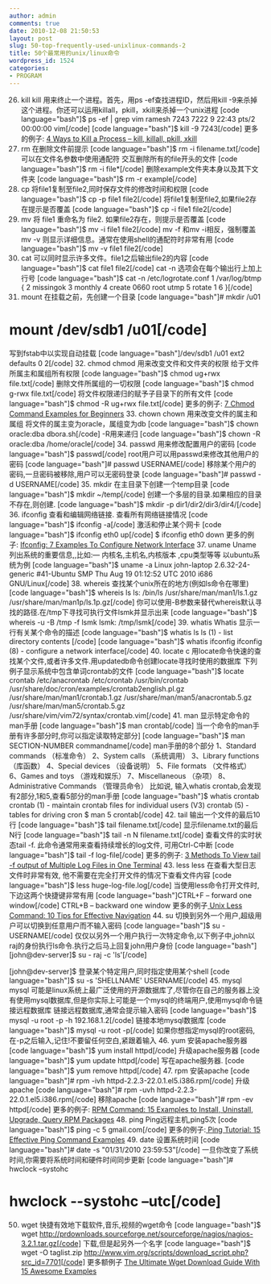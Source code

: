 ```yaml
---
author: admin
comments: true
date: 2010-12-08 21:50:53
layout: post
slug: 50-top-frequently-used-unixlinux-commands-2
title: 50个最常用的unix/linux命令
wordpress_id: 1524
categories:
- PROGRAM
---
```


26. kill 
 kill 用来终止一个进程。首先，用ps -ef查找进程ID，然后用kill -9来杀掉这个进程。你还可以运用killall，pkill，xkill来杀掉一个unix进程
[code language="bash"]$ ps -ef | grep vim
ramesh    7243  7222  9 22:43 pts/2    00:00:00 vim[/code]
[code language="bash"]$ kill -9 7243[/code]
更多的例子: [4 Ways to Kill a Process – kill, killall, pkill, xkill](http://www.thegeekstuff.com/2009/12/4-ways-to-kill-a-process-kill-killall-pkill-xkill/)
27. rm 
在删除文件前提示
[code language="bash"]$ rm -i filename.txt[/code]
可以在文件名参数中使用通配符
交互删除所有的file开头的文件
[code language="bash"]$ rm -i file*[/code]
删除example文件夹本身以及其下文件夹
[code language="bash"]$ rm -r example[/code]
28. cp 
将file1复制至file2,同时保存文件的修改时间和权限
[code language="bash"]$ cp -p file1 file2[/code]
将file1复制至file2,如果file2存在提示是否覆盖
[code language="bash"]$ cp -i file1 file2[/code]
29. mv 
将 file1 重命名为 file2. 如果file2存在，则提示是否覆盖
[code language="bash"]$ mv -i file1 file2[/code]
mv -f 和mv -i相反，强制覆盖
mv -v 则显示详细信息。通常在使用shell的通配符时非常有用
[code language="bash"]$ mv -v file1 file2[/code]
30. cat 
可以同时显示许多文件。file1之后输出file2的内容
[code language="bash"]$ cat file1 file2[/code]
cat -n 选项会在每个输出行上加上行号
[code language="bash"]$ cat -n /etc/logrotate.conf
    1   /var/log/btmp {
    2       missingok
    3       monthly
    4       create 0660 root utmp
    5       rotate 1
    6   }[/code]
31. mount 
在挂载之前，先创建一个目录
[code language="bash"]# mkdir /u01
# mount /dev/sdb1 /u01[/code]
写到fstab中以实现自动挂载 
[code language="bash"]/dev/sdb1 /u01 ext2 defaults 0 2[/code]
32. chmod 
chmod 用来改变文件和文件夹的权限
给于文件所属主和属组所有权限
[code language="bash"]$ chmod ug+rwx file.txt[/code]
删除文件所属组的一切权限
[code language="bash"]$ chmod g-rwx file.txt[/code]
将文件权限递归的赋予子目录下的所有文件
[code language="bash"]$ chmod -R ug+rwx file.txt[/code]
更多的例子: [7 Chmod Command Examples for Beginners](http://www.thegeekstuff.com/2010/06/chmod-command-examples/)
33. chown 
chown 用来改变文件的属主和属组
将文件的属主变为oracle，属组变为db
[code language="bash"]$ chown oracle:dba dbora.sh[/code]
-R用来递归
[code language="bash"]$ chown -R oracle:dba /home/oracle[/code]
34. passwd 
用来修改配置用户的密码
[code language="bash"]$ passwd[/code]
root用户可以用passwd来修改其他用户的密码
[code language="bash"]# passwd USERNAME[/code]
移除某个用户的密码,一旦密码被移除,用户可以无密码登录
[code language="bash"]# passwd -d USERNAME[/code]
35. mkdir 
在主目录下创建一个temp目录
[code language="bash"]$ mkdir ~/temp[/code]
创建一个多层的目录.如果相应的目录不存在,则创建.
[code language="bash"]$ mkdir -p dir1/dir2/dir3/dir4/[/code]
36. ifconfig 
查看和编辑网络链接.
查看所有网络链接情况
[code language="bash"]$ ifconfig -a[/code]
激活和停止某个网卡
[code language="bash"]$ ifconfig eth0 up[/code]
$ ifconfig eth0 down
更多的例子: [Ifconfig: 7 Examples To Configure Network Interface](http://www.thegeekstuff.com/2009/03/ifconfig-7-examples-to-configure-network-interface/)
37. uname 
Uname 列出系统的重要信息,,比如:— 内核名,主机名,内核版本 ,cpu类型等等
以ubuntu系统为例
[code language="bash"]$ uname -a
Linux john-laptop 2.6.32-24-generic #41-Ubuntu SMP Thu Aug 19 01:12:52 UTC 2010 i686 GNU/Linux[/code]
38. whereis 
查找某个unix所在的地方(例如ls命令在哪里)
[code language="bash"]$ whereis ls
ls: /bin/ls /usr/share/man/man1/ls.1.gz /usr/share/man/man1p/ls.1p.gz[/code]
你可以使用-B参数来替代whereis默认寻找的路径.在/tmp下寻找可执行文件lsmk并显示出来
[code language="bash"]$ whereis -u -B /tmp -f lsmk
lsmk: /tmp/lsmk[/code]
39. whatis 
Whatis 显示一行有关某个命令的描述
[code language="bash"]$ whatis ls
ls              (1)  - list directory contents
[/code]
[code language="bash"]$ whatis ifconfig
ifconfig (8)         - configure a network interface[/code]
40. locate c
用locate命令快速的查找某个文件,或者许多文件.用updatedb命令创建locate寻找时使用的数据库
下列例子显示系统中包含单词crontab的文件
[code language="bash"]$ locate crontab
/etc/anacrontab
/etc/crontab
/usr/bin/crontab
/usr/share/doc/cron/examples/crontab2english.pl.gz
/usr/share/man/man1/crontab.1.gz
/usr/share/man/man5/anacrontab.5.gz
/usr/share/man/man5/crontab.5.gz
/usr/share/vim/vim72/syntax/crontab.vim[/code]
41. man 
显示特定命令的man手册
[code language="bash"]$ man crontab[/code]
当一个命令的man手册有许多部分时,你可以指定读取特定部分]
[code language="bash"]$ man SECTION-NUMBER commandname[/code]
man手册的8个部分
1、Standard commands （标准命令）
2、System calls （系统调用）
3、Library functions （库函数）
4、Special devices （设备说明）
5、File formats （文件格式）
6、Games and toys （游戏和娱乐）
7、Miscellaneous （杂项）
8、Administrative Commands （管理员命令）
比如说, 输入whatis crontab,会发现有2部分,1和5,查看5部分的man手册 
[code language="bash"]$ whatis crontab
crontab (1)          - maintain crontab files for individual users (V3)
crontab (5)          - tables for driving cron
$ man 5 crontab[/code]
42. tail 
输出一个文件的最后10行
[code language="bash"]$ tail filename.txt[/code]
显示filename.txt的最后N行
[code language="bash"]$ tail -n N filename.txt[/code]
查看文件的实时状态tail -f. 此命令通常用来查看持续增长的log文件, 可用Ctrl-C中断
[code language="bash"]$ tail -f log-file[/code]
更多的例子: [3 Methods To View tail -f output of Multiple Log Files in One Terminal](http://www.thegeekstuff.com/2009/09/multitail-to-view-tail-f-output-of-multiple-log-files-in-one-terminal/)
43. less 
less 在查看大型日志文件时非常有效, 他不需要在完全打开文件的情况下查看文件内容
[code language="bash"]$ less huge-log-file.log[/code]
当使用less命令打开文件时,下边这两个快捷键非常有用
[code language="bash"]CTRL+F – forward one window[/code]
CTRL+B – backward one window
更多的例子[ Unix Less Command: 10 Tips for Effective Navigation](http://www.thegeekstuff.com/2010/02/unix-less-command-10-tips-for-effective-navigation/)
44. su 
切换到另外一个用户,超级用户可以切换到任意用户而不输入密码
[code language="bash"]$ su - USERNAME[/code]
仅仅以另外一个用户执行一次特定命令,以下例子中,john以raj的身份执行ls命令.执行之后马上回复john用户身份
[code language="bash"][john@dev-server]$ su - raj -c 'ls'[/code]

[john@dev-server]$
登录某个特定用户,同时指定使用某个shell
[code language="bash"]$ su -s 'SHELLNAME' USERNAME[/code]
45. mysql 
mysql 可能是linux系统上最广泛使用的开源数据库了,尽管你在自己的服务器上没有使用mysql数据库,但是你实际上可能是一个mysql的终端用户,使用mysql命令链接远程数据库
链接远程数据库,通常会提示输入密码
[code language="bash"]$ mysql -u root -p -h 192.168.1.2[/code]
链接本地mysql数据库
[code language="bash"]$ mysql -u root -p[/code]
如果你想指定mysql的root密码,在-p之后输入,记住!不要留任何空白,紧跟着输入
46. yum 
安装apache服务器
[code language="bash"]$ yum install httpd[/code]
升级apache服务器
[code language="bash"]$ yum update httpd[/code]
写在apache服务器.
[code language="bash"]$ yum remove httpd[/code]
47. rpm 
安装apache
[code language="bash"]# rpm -ivh httpd-2.2.3-22.0.1.el5.i386.rpm[/code]
升级apache
[code language="bash"]# rpm -uvh httpd-2.2.3-22.0.1.el5.i386.rpm[/code]
移除apache
[code language="bash"]# rpm -ev httpd[/code]
更多的例子: [RPM Command: 15 Examples to Install, Uninstall, Upgrade, Query RPM Packages](http://www.thegeekstuff.com/2010/07/rpm-command-examples/)
48. ping 
Ping远程主机,ping5次
[code language="bash"]$ ping -c 5 gmail.com[/code]
更多的例子:[ Ping Tutorial: 15 Effective Ping Command Examples](http://www.thegeekstuff.com/2009/11/ping-tutorial-13-effective-ping-command-examples/)
49. date 
设置系统时间
[code language="bash"]# date -s "01/31/2010 23:59:53"[/code]
一旦你改变了系统时间,你需要将系统时间和硬件时间同步更新
[code language="bash"]# hwclock –systohc
# hwclock --systohc –utc[/code]
50. wget 
快捷有效地下载软件,音乐,视频的wget命令
[code language="bash"]$ wget http://prdownloads.sourceforge.net/sourceforge/nagios/nagios-3.2.1.tar.gz[/code]
下载,但是起另外一个名字
[code language="bash"]$ wget -O taglist.zip http://www.vim.org/scripts/download_script.php?src_id=7701[/code]
更多额例子 [The Ultimate Wget Download Guide With 15 Awesome Examples](http://www.thegeekstuff.com/2009/09/the-ultimate-wget-download-guide-with-15-awesome-examples/)
